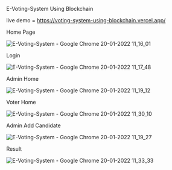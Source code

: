 E-Voting-System Using Blockchain

live demo = https://voting-system-using-blockchain.vercel.app/

Home Page

![E-Voting-System - Google Chrome 20-01-2022 11_16_01](https://user-images.githubusercontent.com/76679278/150280867-4d661c84-58f0-4606-8225-93073fd9f73e.png) 

Login

![E-Voting-System - Google Chrome 20-01-2022 11_17_48](https://user-images.githubusercontent.com/76679278/150280958-e6803c95-bf30-477f-80fd-fe736ba8b9b7.png)

Admin Home

![E-Voting-System - Google Chrome 20-01-2022 11_19_12](https://user-images.githubusercontent.com/76679278/150281138-0a4ea00e-cf7c-46b5-9624-48833edac3af.png)

Voter Home

![E-Voting-System - Google Chrome 20-01-2022 11_30_10](https://user-images.githubusercontent.com/76679278/150282266-4faa7160-f1c3-4bba-90d6-8cbe063062e4.png)

Admin Add Candidate

![E-Voting-System - Google Chrome 20-01-2022 11_19_27](https://user-images.githubusercontent.com/76679278/150281154-59e7cfb0-227c-4f44-a566-39dd09bf63da.png)

Result

![E-Voting-System - Google Chrome 20-01-2022 11_33_33](https://user-images.githubusercontent.com/76679278/150282660-a316fce8-03b5-40c9-a10f-dad19e2b406e.png)
